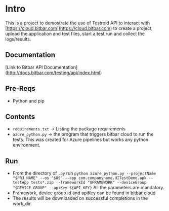 Intro
=====

This is a project to demostrate the use of Testroid API to interact with [https://cloud.bitbar.com](https://cloud.bitbar.com) to create a project, upload the application and test files, start a test run and collect the logs/results.

Documentation
-------------
[Link to Bitbar API Documentation] (http://docs.bitbar.com/testing/api/index.html)

Pre-Reqs
--------
*   Python and pip

Contents
--------
*   `requirements.txt` -> Listing the package requirements
*   `azure_python.py` -> the program that triggers bitbar cloud to run the tests. This was created for Azure pipelines but works any python environment.

Run
---
*   From the directory of `.py` run
    `python azure_python.py --projectName "$PRJ_NAME" --os "$OS" --app com.companyname.UITestDemo.apk --testApp tests*.zip --frameworkId "$FRAMEWORK" --deviceGroup "$DEVICE_GROUP" --apiKey ${API_KEY}`
    All the parameters are mandatory.
*   Framework, device group id and apiKey can be found in [bitbar cloud](https://cloud.bitbar.com)
*   The results will be downloaded on successful completions in the work_dir.